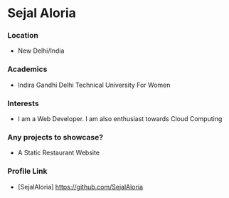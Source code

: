 # Sejal Aloria

### Location

- New Delhi/India

### Academics

- Indira Gandhi Delhi Technical University For Women

### Interests

- I am a Web Developer. I am also enthusiast towards Cloud Computing



### Any projects to showcase? 

- A Static Restaurant Website

### Profile Link

- [SejalAloria] https://github.com/SejalAloria
